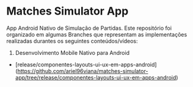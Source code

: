 # Matches Simulator App

App Android Nativo de Simulação de Partidas. Este repositório foi organizado em algumas Branches que representam as implementações realizadas durantes os seguintes conteúdos/vídeos:

1. Desenvolvimento Mobile Nativo para Android
  - [release/componentes-layouts-ui-ux-em-apps-android] (https://github.com/ariel96viana/matches-simulator-app/tree/release/componentes-layouts-ui-ux-em-apps-android)
